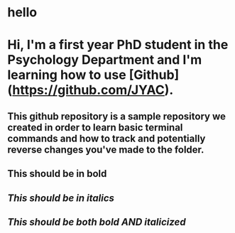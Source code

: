 # hello

# Hi, I'm a first year PhD student in the Psychology Department and I'm learning how to use [Github] (https://github.com/JYAC). 

## This github repository is a sample repository we created in order to learn basic terminal commands and how to track and potentially reverse changes you've made to the folder.

## **This should be in bold**

## *This should be in italics*

## ***This should be both bold AND italicized***

